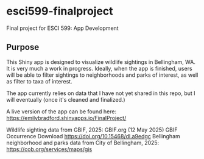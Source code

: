 # esci599-finalproject
Final project for ESCI 599: App Development

## Purpose

This Shiny app is designed to visualize wildlife sightings in Bellingham, WA. It is very much a work in progress. Ideally, when the app is finished, users will be able to filter sightings to neighborhoods and parks of interest, as well as filter to taxa of interest.

The app currently relies on data that I have not yet shared in this repo, but I will eventually (once it's cleaned and finalized.)

A live version of the app can be found here: https://emilybradford.shinyapps.io/FinalProject/

Wildlife sighting data from GBIF, 2025: GBIF.org (12 May 2025) GBIF Occurrence Download https://doi.org/10.15468/dl.a9edgc
Bellingham neighborhood and parks data from City of Bellingham, 2025: https://cob.org/services/maps/gis
